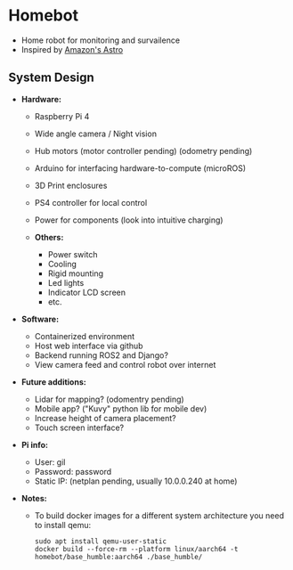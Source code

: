 # Homebot

 - Home robot for monitoring and survailence
 - Inspired by [Amazon's Astro](https://www.amazon.com/Introducing-Amazon-Astro/dp/B078NSDFSB)

## System Design

 - **Hardware:**

    - Raspberry Pi 4 
    - Wide angle camera / Night vision
    - Hub motors (motor controller pending) (odometry pending)
    - Arduino for interfacing hardware-to-compute (microROS)
    - 3D Print enclosures
    - PS4 controller for local control
    - Power for components (look into intuitive charging)

    - **Others:**
        - Power switch
        - Cooling
        - Rigid mounting
        - Led lights
        - Indicator LCD screen
        - etc.

- **Software:**

    - Containerized environment
    - Host web interface via github
    - Backend running ROS2 and Django?
    - View camera feed and control robot over internet

- **Future additions:**

    - Lidar for mapping? (odomentry pending)
    - Mobile app? ("Kuvy" python lib for mobile dev)
    - Increase height of camera placement?
    - Touch screen interface?

- **Pi info:**

    - User: gil
    - Password: password
    - Static IP: (netplan pending, usually 10.0.0.240 at home)

- **Notes:**
    - To build docker images for a different system architecture you need to install qemu:
        ```
        sudo apt install qemu-user-static
        docker build --force-rm --platform linux/aarch64 -t homebot/base_humble:aarch64 ./base_humble/
        ```